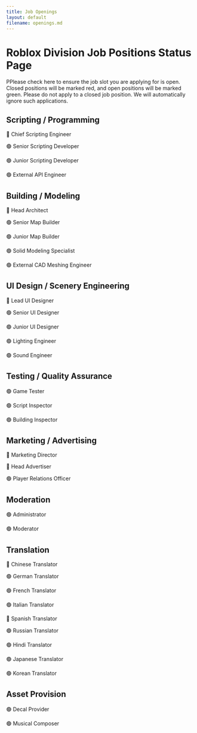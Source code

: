 ```yaml
---
title: Job Openings
layout: default
filename: openings.md
---
```


# Roblox Division Job Positions Status Page
PPlease check here to ensure the job slot you are applying for is open. Closed positions will be marked red, and open positions will be marked green. Please do not apply to a closed job position. We will automatically ignore such applications.

## Scripting / Programming
🔴 Chief Scripting Engineer

🟢 Senior Scripting Developer

🟢 Junior Scripting Developer

🟢 External API Engineer

## Building / Modeling
🔴 Head Architect

🟢 Senior Map Builder

🟢 Junior Map Builder

🟢 Solid Modeling Specialist

🟢 External CAD Meshing Engineer

## UI Design / Scenery Engineering
🔴 Lead UI Designer

🟢 Senior UI Designer

🟢 Junior UI Designer

🟢 Lighting Engineer

🟢 Sound Engineer

## Testing / Quality Assurance
🟢 Game Tester

🟢 Script Inspector

🟢 Building Inspector

## Marketing / Advertising
🔴 Marketing Director

🔴 Head Advertiser

🟢 Player Relations Officer

## Moderation
🟢 Administrator

🟢 Moderator

## Translation
🔴 Chinese Translator

🟢 German Translator

🟢 French Translator

🟢 Italian Translator

🔴 Spanish Translator

🟢 Russian Translator

🟢 Hindi Translator

🟢 Japanese Translator

🟢 Korean Translator

## Asset Provision
🟢 Decal Provider

🟢 Musical Composer
